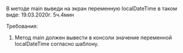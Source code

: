 
В методе main выведи на экран переменную localDateTime в таком виде:
19.03.2020г. 5ч.4мин


Требования:
1.	Метод main должен вывести в консоли значение переменной localDateTime согласно шаблону.


